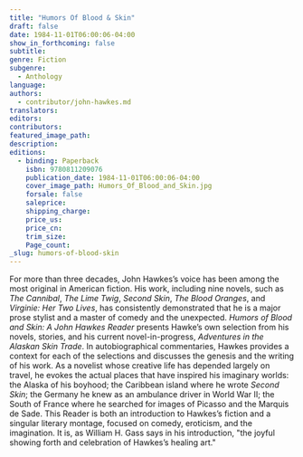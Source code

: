 ```yaml
---
title: "Humors Of Blood & Skin"
draft: false
date: 1984-11-01T06:00:06-04:00
show_in_forthcoming: false
subtitle:
genre: Fiction
subgenre:
  - Anthology
language:
authors:
  - contributor/john-hawkes.md
translators:
editors:
contributors:
featured_image_path:
description:
editions:
  - binding: Paperback
    isbn: 9780811209076
    publication_date: 1984-11-01T06:00:06-04:00
    cover_image_path: Humors_Of_Blood_and_Skin.jpg
    forsale: false
    saleprice:
    shipping_charge:
    price_us:
    price_cn:
    trim_size:
    Page_count:
_slug: humors-of-blood-skin
---
```


For more than three decades, John Hawkes’s voice has been among the most original in American fiction. His work, including nine novels, such as _The Cannibal_, _The Lime Twig_, _Second Skin_, _The Blood Oranges_, and _Virginie: Her Two Lives_, has consistently demonstrated that he is a major prose stylist and a master of comedy and the unexpected. _Humors of Blood and Skin: A John Hawkes Reader_ presents Hawke’s own selection from his novels, stories, and his current novel-in-progress, _Adventures in the Alaskan Skin Trade_. In autobiographical commentaries, Hawkes provides a context for each of the selections and discusses the genesis and the writing of his work. As a novelist whose creative life has depended largely on travel, he evokes the actual places that have inspired his imaginary worlds: the Alaska of his boyhood; the Caribbean island where he wrote _Second Skin_; the Germany he knew as an ambulance driver in World War II; the South of France where he searched for images of Picasso and the Marquis de Sade. This Reader is both an introduction to Hawkes’s fiction and a singular literary montage, focused on comedy, eroticism, and the imagination. It is, as William H. Gass says in his introduction, "the joyful showing forth and celebration of Hawkes’s healing art."

